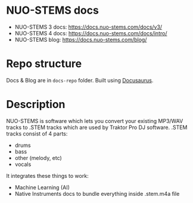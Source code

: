 # NUO-STEMS docs

- NUO-STEMS 3 docs: https://docs.nuo-stems.com/docs/v3/
- NUO-STEMS 4 docs: https://docs.nuo-stems.com/docs/intro/
- NUO-STEMS blog: https://docs.nuo-stems.com/blog/

# Repo structure
Docs & Blog are in `docs-repo` folder. Built using [Docusaurus](https://docusaurus.io/).


# Description

NUO-STEMS is software which lets you convert your existing MP3/WAV tracks to .STEM tracks which are used by Traktor Pro DJ software.
.STEM tracks consist of 4 parts:

- drums
- bass
- other (melody, etc)
- vocals

It integrates these things to work:

- Machine Learning (AI)
- Native Instruments docs to bundle everything inside .stem.m4a file
